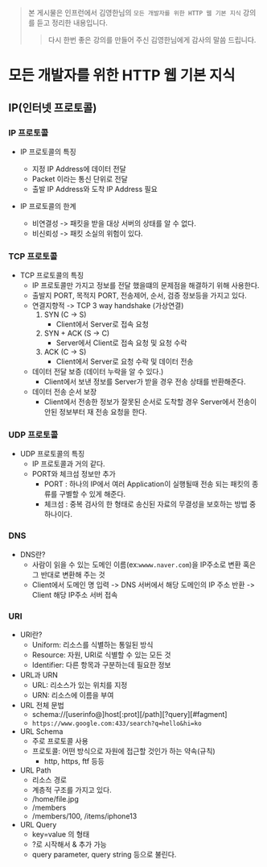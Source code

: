 > 본 게시물은 인프런에서 김영한님의 `모든 개발자를 위한 HTTP 웹 기본 지식` 강의를 듣고 정리한 내용입니다.
>>다시 한번 좋은 강의를 만들어 주신 김영한님에게 감사의 말씀 드립니다.

# 모든 개발자를 위한 HTTP 웹 기본 지식

## IP(인터넷 프로토콜)

### IP 프로토콜
  - IP 프로토콜의 특징
    - 지정 IP Address에 데이터 전달
    - Packet 이라는 통신 단위로 전달
    - 출발 IP Address와 도착 IP Address 필요
  
  - IP 프로토콜의 한계
    - 비연결성 -> 패킷을 받을 대상 서버의 상태를 알 수 없다.
    - 비신뢰성 -> 패킷 소실의 위험이 있다.

### TCP 프로토콜
  - TCP 프로토콜의 특징
    - IP 프로토콜만 가지고 정보를 전달 했을떄의 문제점을 해결하기 위해 사용한다.
    - 출발지 PORT, 목적지 PORT, 전송제어, 순서, 검증 정보등을 가지고 있다.
    - 연결지향적 -> TCP 3 way handshake (가상연결)
        1. SYN (C -> S)
            - Client에서 Server로 접속 요청
        2. SYN + ACK (S -> C)
            - Server에서 Client로 접속 요청 및 요청 수락
        3. ACK (C -> S)
            - Client에서 Server로 요청 수락 및 데이터 전송
     - 데이터 전달 보증 (데이터 누락을 알 수 있다.)
        - Client에서 보낸 정보를 Server가 받을 경우 전송 상태를 반환해준다.
     - 데이터 전송 순서 보장
        - Client에서 전송한 정보가 잘못된 순서로 도착할 경우 Server에서 전송이 안된 정보부터 재 전송 요청을 한다.

### UDP 프로토콜
  - UDP 프로토콜의 특징
    - IP 프로토콜과 거의 같다.
    - PORT와 체크섬 정보만 추가
      - PORT : 하나의 IP에서 여러 Application이 실행될때 전송 되는 패킷의 종류를 구별할 수 있게 해준다.
      - 체크섬 : 중복 검사의 한 형태로 송신된 자료의 무결성을 보호하는 방법 중 하나이다.

### DNS
  - DNS란?
    - 사람이 읽을 수 있는 도메인 이름(ex:`wwww.naver.com`)을 IP주소로 변환 혹은 그 반대로 변환해 주는 것
    - Client에서 도메인 명 입력 -> DNS 서버에서 해당 도메인의 IP 주소 반환 -> Client 해당 IP주소 서버 접속

### URI
  - URI란?
    - Uniform: 리소스를 식별하는 통일된 방식
    - Resource: 자원, URI로 식별할 수 있는 모든 것
    - Identifier: 다른 항목과 구분하는데 필요한 정보
  - URL과 URN
    - URL: 리소스가 있는 위치를 지정
    - URN: 리소스에 이름을 부여
  - URL 전체 문법
    - schema://[userinfo@]host[:prot][/path][?query][#fagment]
    - `https://www.google.com:433/search?q=hello&hi=ko`
  - URL Schema
    - 주로 프로토콜 사용
    - 프로토콜: 어떤 방식으로 자원에 접근할 것인가 하는 약속(규칙)
      - http, https, ftf 등등
  - URL Path
    - 리소스 경로
    - 계층적 구조를 가지고 있다.
    - /home/file.jpg
    - /members
    - /members/100, /items/iphone13
  - URL Query
    - key=value 의 형태
    - ?로 시작해서 & 추가 가능
    - query parameter, query string 등으로 불린다.
